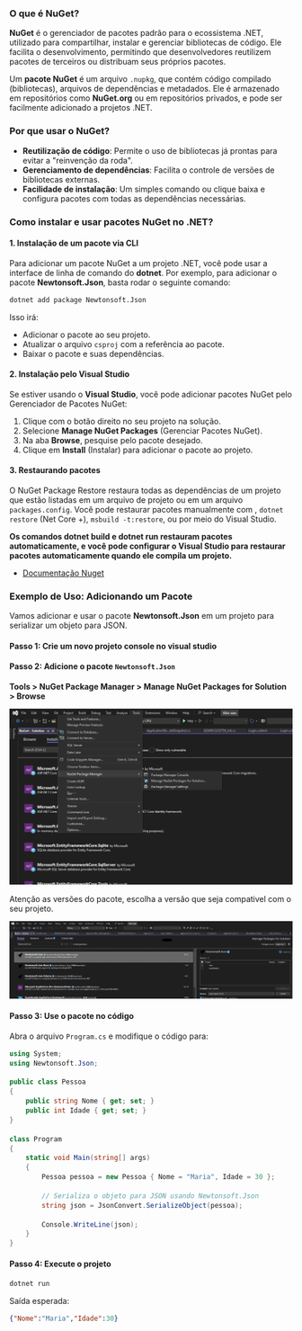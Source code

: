 ### O que é NuGet?

**NuGet** é o gerenciador de pacotes padrão para o ecossistema .NET, utilizado para compartilhar, instalar e gerenciar bibliotecas de código. Ele facilita o desenvolvimento, permitindo que desenvolvedores reutilizem pacotes de terceiros ou distribuam seus próprios pacotes.

Um **pacote NuGet** é um arquivo `.nupkg`, que contém código compilado (bibliotecas), arquivos de dependências e metadados. Ele é armazenado em repositórios como **NuGet.org** ou em repositórios privados, e pode ser facilmente adicionado a projetos .NET.

### Por que usar o NuGet?

- **Reutilização de código**: Permite o uso de bibliotecas já prontas para evitar a "reinvenção da roda".
- **Gerenciamento de dependências**: Facilita o controle de versões de bibliotecas externas.
- **Facilidade de instalação**: Um simples comando ou clique baixa e configura pacotes com todas as dependências necessárias.

### Como instalar e usar pacotes NuGet no .NET?

#### 1. **Instalação de um pacote via CLI**
Para adicionar um pacote NuGet a um projeto .NET, você pode usar a interface de linha de comando do **dotnet**. Por exemplo, para adicionar o pacote **Newtonsoft.Json**, basta rodar o seguinte comando:

```bash
dotnet add package Newtonsoft.Json
```

Isso irá:
- Adicionar o pacote ao seu projeto.
- Atualizar o arquivo `csproj` com a referência ao pacote.
- Baixar o pacote e suas dependências.

#### 2. **Instalação pelo Visual Studio**
Se estiver usando o **Visual Studio**, você pode adicionar pacotes NuGet pelo Gerenciador de Pacotes NuGet:
1. Clique com o botão direito no seu projeto na solução.
2. Selecione **Manage NuGet Packages** (Gerenciar Pacotes NuGet).
3. Na aba **Browse**, pesquise pelo pacote desejado.
4. Clique em **Install** (Instalar) para adicionar o pacote ao projeto.

#### 3. **Restaurando pacotes**
O NuGet Package Restore restaura todas as dependências de um projeto que estão listadas em um arquivo de projeto ou em um arquivo `packages.config`. Você pode restaurar pacotes manualmente com , `dotnet restore` (Net Core +), `msbuild -t:restore`, ou por meio do Visual Studio. 

**Os comandos dotnet build e dotnet run restauram pacotes automaticamente, e você pode configurar o Visual Studio para restaurar pacotes automaticamente quando ele compila um projeto.**

* [Documentação Nuget](https://learn.microsoft.com/en-us/nuget/consume-packages/package-restore)

### Exemplo de Uso: Adicionando um Pacote

Vamos adicionar e usar o pacote **Newtonsoft.Json** em um projeto para serializar um objeto para JSON.

#### Passo 1: Crie um novo projeto console no visual studio

#### Passo 2: Adicione o pacote `Newtonsoft.Json`

**Tools > NuGet Package Manager > Manage NuGet Packages for Solution > Browse**

![Nuget](../assets/nuget.png)


Atenção as versões do pacote, escolha a versão que seja compativel com o seu projeto. 

![Nuget](../assets/Nuget%20manager.PNG)



#### Passo 3: Use o pacote no código
Abra o arquivo `Program.cs` e modifique o código para:

```csharp
using System;
using Newtonsoft.Json;

public class Pessoa
{
    public string Nome { get; set; }
    public int Idade { get; set; }
}

class Program
{
    static void Main(string[] args)
    {
        Pessoa pessoa = new Pessoa { Nome = "Maria", Idade = 30 };
        
        // Serializa o objeto para JSON usando Newtonsoft.Json
        string json = JsonConvert.SerializeObject(pessoa);
        
        Console.WriteLine(json);
    }
}
```

#### Passo 4: Execute o projeto
```bash
dotnet run
```

Saída esperada:
```json
{"Nome":"Maria","Idade":30}
```